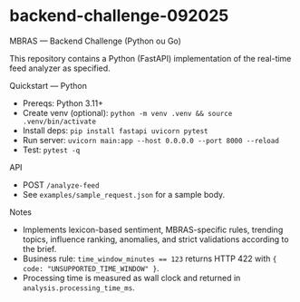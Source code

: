 # backend-challenge-092025

MBRAS — Backend Challenge (Python ou Go)

This repository contains a Python (FastAPI) implementation of the real-time feed analyzer as specified.

Quickstart — Python

- Prereqs: Python 3.11+
- Create venv (optional): `python -m venv .venv && source .venv/bin/activate`
- Install deps: `pip install fastapi uvicorn pytest`
- Run server: `uvicorn main:app --host 0.0.0.0 --port 8000 --reload`
- Test: `pytest -q`

API

- POST `/analyze-feed`
- See `examples/sample_request.json` for a sample body.

Notes

- Implements lexicon-based sentiment, MBRAS-specific rules, trending topics, influence ranking, anomalies, and strict validations according to the brief.
- Business rule: `time_window_minutes == 123` returns HTTP 422 with `{ code: "UNSUPPORTED_TIME_WINDOW" }`.
- Processing time is measured as wall clock and returned in `analysis.processing_time_ms`.
